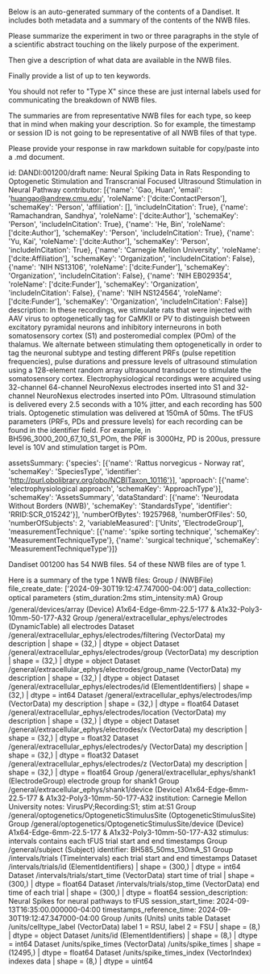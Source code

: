 
Below is an auto-generated summary of the contents of a Dandiset. It includes both metadata and a summary of the contents of the NWB files.

Please summarize the experiment in two or three paragraphs in the style of a scientific abstract touching on the likely purpose of the experiment.

Then give a description of what data are available in the NWB files.

Finally provide a list of up to ten keywords.

You should not refer to "Type X" since these are just internal labels used for communicating the breakdown of NWB files.

The summaries are from representative NWB files for each type, so keep that in mind when making your description. So for example, the timestamp or session ID is not going to be representative of all NWB files of that type.

Please provide your response in raw markdown suitable for copy/paste into a .md document.


id: DANDI:001200/draft
name: Neural Spiking Data in Rats Responding to Optogenetic Stimulation and Transcranial Focused Ultrasound Stimulation in Neural Pathway
contributor: [{'name': 'Gao, Huan', 'email': 'huangao@andrew.cmu.edu', 'roleName': ['dcite:ContactPerson'], 'schemaKey': 'Person', 'affiliation': [], 'includeInCitation': True}, {'name': 'Ramachandran, Sandhya', 'roleName': ['dcite:Author'], 'schemaKey': 'Person', 'includeInCitation': True}, {'name': 'He, Bin', 'roleName': ['dcite:Author'], 'schemaKey': 'Person', 'includeInCitation': True}, {'name': 'Yu, Kai', 'roleName': ['dcite:Author'], 'schemaKey': 'Person', 'includeInCitation': True}, {'name': 'Carnegie Mellon University', 'roleName': ['dcite:Affiliation'], 'schemaKey': 'Organization', 'includeInCitation': False}, {'name': 'NIH NS13106', 'roleName': ['dcite:Funder'], 'schemaKey': 'Organization', 'includeInCitation': False}, {'name': 'NIH EB029354', 'roleName': ['dcite:Funder'], 'schemaKey': 'Organization', 'includeInCitation': False}, {'name': 'NIH NS124564', 'roleName': ['dcite:Funder'], 'schemaKey': 'Organization', 'includeInCitation': False}]
description: In these recordings, we stimulate rats that were injected with AAV virus to optogenetically tag for CaMKII or PV to distinguish between excitatory pyramidal neurons and inhibitory interneurons in both somatosensory cortex (S1) and posteromedial complex (POm) of the thalamus. We alternate between stimulating them optogenetically in order to tag the neuronal subtype and testing different PRFs (pulse repetition frequencies), pulse durations and pressure levels of ultrasound stimulation using a 128-element random array ultrasound transducer to stimulate the somatosensory cortex. Electrophysiological recordings were acquired using 32-channel 64-channel NeuroNexus electrodes inserted into S1 and 32-channel NeuroNexus electrodes inserted into POm. Ultrasound stimulation is delivered every 2.5 seconds with a 10% jitter, and each recording has 500 trials. Optogenetic stimulation was delivered at 150mA of 50ms. The tFUS parameters (PRFs, PDs and pressure levels) for each recording can be found in the identifier field. For example, in BH596_3000_200_67_10_S1_POm,  the PRF is 3000Hz, PD is 200us, pressure level is 10V and stimulation target is POm. 

assetsSummary: {'species': [{'name': 'Rattus norvegicus - Norway rat', 'schemaKey': 'SpeciesType', 'identifier': 'http://purl.obolibrary.org/obo/NCBITaxon_10116'}], 'approach': [{'name': 'electrophysiological approach', 'schemaKey': 'ApproachType'}], 'schemaKey': 'AssetsSummary', 'dataStandard': [{'name': 'Neurodata Without Borders (NWB)', 'schemaKey': 'StandardsType', 'identifier': 'RRID:SCR_015242'}], 'numberOfBytes': 19257968, 'numberOfFiles': 50, 'numberOfSubjects': 2, 'variableMeasured': ['Units', 'ElectrodeGroup'], 'measurementTechnique': [{'name': 'spike sorting technique', 'schemaKey': 'MeasurementTechniqueType'}, {'name': 'surgical technique', 'schemaKey': 'MeasurementTechniqueType'}]}

Dandiset 001200 has 54 NWB files.
54 of these NWB files are of type 1.


Here is a summary of the type 1 NWB files:
  Group / (NWBFile) 
  file_create_date: ['2024-09-30T19:12:47.747000-04:00']
  data_collection: optical parameters {stim_duration:2ms stim_intensity:mA}
  Group /general/devices/array (Device) A1x64-Edge-6mm-22.5-177 & A1x32-Poly3-10mm-50-177-A32
  Group /general/extracellular_ephys/electrodes (DynamicTable) all electrodes
  Dataset /general/extracellular_ephys/electrodes/filtering (VectorData) my description | shape = (32,) | dtype = object
  Dataset /general/extracellular_ephys/electrodes/group (VectorData) my description | shape = (32,) | dtype = object
  Dataset /general/extracellular_ephys/electrodes/group_name (VectorData) my description | shape = (32,) | dtype = object
  Dataset /general/extracellular_ephys/electrodes/id (ElementIdentifiers)  | shape = (32,) | dtype = int64
  Dataset /general/extracellular_ephys/electrodes/imp (VectorData) my description | shape = (32,) | dtype = float64
  Dataset /general/extracellular_ephys/electrodes/location (VectorData) my description | shape = (32,) | dtype = object
  Dataset /general/extracellular_ephys/electrodes/x (VectorData) my description | shape = (32,) | dtype = float32
  Dataset /general/extracellular_ephys/electrodes/y (VectorData) my description | shape = (32,) | dtype = float32
  Dataset /general/extracellular_ephys/electrodes/z (VectorData) my description | shape = (32,) | dtype = float64
  Group /general/extracellular_ephys/shank1 (ElectrodeGroup) electrode group for shank1
  Group /general/extracellular_ephys/shank1/device (Device) A1x64-Edge-6mm-22.5-177 & A1x32-Poly3-10mm-50-177-A32
  institution: Carnegie Mellon University
  notes: VirusPV;Recording:S1; stim at:S1
  Group /general/optogenetics/OptogeneticStimulusSite (OptogeneticStimulusSite) 
  Group /general/optogenetics/OptogeneticStimulusSite/device (Device) A1x64-Edge-6mm-22.5-177 & A1x32-Poly3-10mm-50-177-A32
  stimulus: intervals contains each tFUS trial start and end timestamps
  Group /general/subject (Subject) 
  identifier: BH585_50ms_130mA_S1
  Group /intervals/trials (TimeIntervals) each trial start and end timestamps
  Dataset /intervals/trials/id (ElementIdentifiers)  | shape = (300,) | dtype = int64
  Dataset /intervals/trials/start_time (VectorData) start time of trial | shape = (300,) | dtype = float64
  Dataset /intervals/trials/stop_time (VectorData) end time of each trial | shape = (300,) | dtype = float64
  session_description: Neural Spikes for neural pathways to tFUS
  session_start_time: 2024-09-13T16:35:00.000000-04:00
  timestamps_reference_time: 2024-09-30T19:12:47.347000-04:00
  Group /units (Units) units table
  Dataset /units/celltype_label (VectorData) label 1 = RSU, label 2 = FSU | shape = (8,) | dtype = object
  Dataset /units/id (ElementIdentifiers)  | shape = (8,) | dtype = int64
  Dataset /units/spike_times (VectorData) /units/spike_times | shape = (12495,) | dtype = float64
  Dataset /units/spike_times_index (VectorIndex) indexes data | shape = (8,) | dtype = uint64
